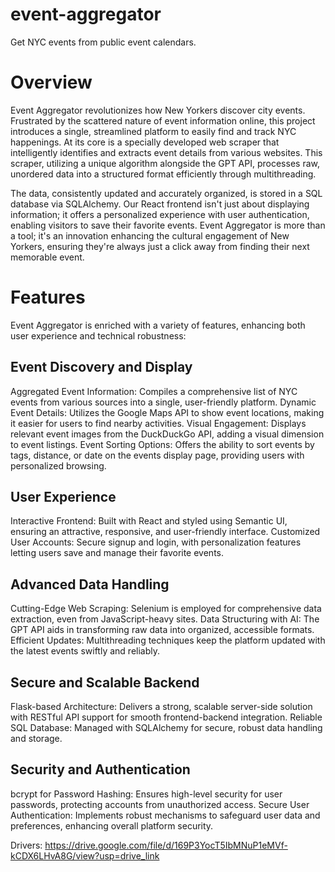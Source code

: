 # event-aggregator
Get NYC events from public event calendars. 

# Overview
Event Aggregator revolutionizes how New Yorkers discover city events. Frustrated by the scattered nature of event information online, this project introduces a single, streamlined platform to easily find and track NYC happenings. At its core is a specially developed web scraper that intelligently identifies and extracts event details from various websites. This scraper, utilizing a unique algorithm alongside the GPT API, processes raw, unordered data into a structured format efficiently through multithreading.

The data, consistently updated and accurately organized, is stored in a SQL database via SQLAlchemy. Our React frontend isn't just about displaying information; it offers a personalized experience with user authentication, enabling visitors to save their favorite events. Event Aggregator is more than a tool; it's an innovation enhancing the cultural engagement of New Yorkers, ensuring they're always just a click away from finding their next memorable event.

# Features
Event Aggregator is enriched with a variety of features, enhancing both user experience and technical robustness:

## Event Discovery and Display
Aggregated Event Information: Compiles a comprehensive list of NYC events from various sources into a single, user-friendly platform.
Dynamic Event Details: Utilizes the Google Maps API to show event locations, making it easier for users to find nearby activities.
Visual Engagement: Displays relevant event images from the DuckDuckGo API, adding a visual dimension to event listings.
Event Sorting Options: Offers the ability to sort events by tags, distance, or date on the events display page, providing users with personalized browsing.

## User Experience

Interactive Frontend: Built with React and styled using Semantic UI, ensuring an attractive, responsive, and user-friendly interface.
Customized User Accounts: Secure signup and login, with personalization features letting users save and manage their favorite events.
## Advanced Data Handling
Cutting-Edge Web Scraping: Selenium is employed for comprehensive data extraction, even from JavaScript-heavy sites.
Data Structuring with AI: The GPT API aids in transforming raw data into organized, accessible formats.
Efficient Updates: Multithreading techniques keep the platform updated with the latest events swiftly and reliably.

## Secure and Scalable Backend

Flask-based Architecture: Delivers a strong, scalable server-side solution with RESTful API support for smooth frontend-backend integration.
Reliable SQL Database: Managed with SQLAlchemy for secure, robust data handling and storage.

## Security and Authentication

bcrypt for Password Hashing: Ensures high-level security for user passwords, protecting accounts from unauthorized access.
Secure User Authentication: Implements robust mechanisms to safeguard user data and preferences, enhancing overall platform security.





Drivers:
https://drive.google.com/file/d/169P3YocT5IbMNuP1eMVf-kCDX6LHvA8G/view?usp=drive_link
